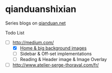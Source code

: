 qianduanshixian
===============

Series blogs on [qianduan.net](http://qianduan.net)

Todo List

- [ ] http://medium.com/
  - [x] [Home & big background images](https://github.com/kalasoo/qianduanshixian/blob/master/1_Medium1/1_medium1.md)
  - [ ] Sidebar & Off-set implementations
  - [ ] Reading & Header image & Image Overlay
- [ ] http://www.atelier-serge-thoraval.com/fr/
